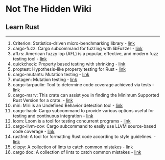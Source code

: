 # Not The Hidden Wiki

## Learn Rust
-----

1. Criterion: Statistics-driven micro-benchmarking library - [link]("https://docs.rs/criterion/latest/criterion/")
2. cargo-fuzz: Cargo subcommand for fuzzing with libFuzzer - [link]("https://github.com/rust-fuzz/cargo-fuzz")
3. afl.rs: American fuzzy lop (AFL) is a popular, effective, and modern fuzz testing tool - [link]("https://github.com/rust-fuzz/afl.rs")
4. quickcheck: Property based testing with shrinking - [link]("https://docs.rs/quickcheck/1.0.3/quickcheck/")
5. proptest: Hypothesis-like property testing for Rust - [link]("https://github.com/proptest-rs/proptest")
6. cargo-mutants: Mutation testing - [link]("https://docs.rs/quickcheck/1.0.3/quickcheck/")
7. mutagen: Mutation testing - [link]("https://github.com/llogiq/mutagen")
8. cargo-tarpaulin: Tool to determine code coverage achieved via tests - [link]("https://github.com/xd009642/tarpaulin")
9. cargo-msrv: This crate can assist you in finding the Minimum Supported Rust Version for a crate. - [link]("https://github.com/foresterre/cargo-msrv")
10. miri: Miri is an Undefined Behavior detection tool - [link]("https://github.com/rust-lang/miri")
11. cargo-hack: Cargo subcommand to provide various options useful for testing and continuous integration - [link]("https://github.com/taiki-e/cargo-hack")
12. loom: Loom is a tool for testing concurrent programs - [link]("https://docs.rs/loom/latest/loom/")
13. cargo-llvm-cov: Cargo subcommand to easily use LLVM source-based code coverage - [link]("https://github.com/taiki-e/cargo-llvm-cov")
14. rustfmt: A tool for formatting Rust code according to style guidelines. - [link]("https://github.com/rust-lang/rustfmt")
15. clippy: A collection of lints to catch common mistakes - [link]("https://github.com/rust-lang/rust-clippy")
16. cargo doc: A collection of lints to catch common mistakes - [link]("https://doc.rust-lang.org/cargo/commands/cargo-doc.html")
